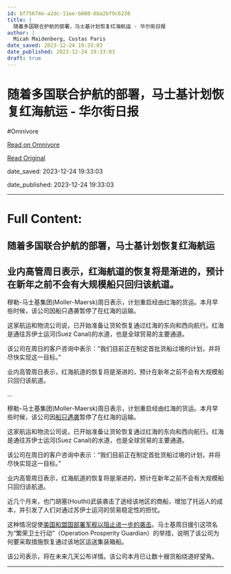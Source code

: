 ```yaml
---
id: bf75674e-a2dc-11ee-b080-6ba2bf9c6230
title: |
  随着多国联合护航的部署，马士基计划恢复红海航运 - 华尔街日报
author: |
  Micah Maidenberg, Costas Paris
date_saved: 2023-12-24 19:33:03
date_published: 2023-12-24 19:33:03
draft: true
---
```


# 随着多国联合护航的部署，马士基计划恢复红海航运 - 华尔街日报
#Omnivore

[Read on Omnivore](https://omnivore.app/me/-18c9f32afb2)

[Read Original](https://cn.wsj.com/amp/articles/%E9%9A%8F%E7%9D%80%E5%A4%9A%E5%9B%BD%E8%81%94%E5%90%88%E6%8A%A4%E8%88%AA%E7%9A%84%E9%83%A8%E7%BD%B2-%E9%9A%8F%E7%9D%80%E9%A9%AC%E5%A3%AB%E5%9F%BA%E8%AE%A1%E5%88%92%E6%81%A2%E5%A4%8D%E7%BA%A2%E6%B5%B7%E8%88%AA%E8%BF%90-0f6a133d)

date_saved: 2023-12-24 19:33:03

date_published: 2023-12-24 19:33:03

--- 

# Full Content: 

##  随着多国联合护航的部署，马士基计划恢复红海航运

## 业内高管周日表示，红海航道的恢复将是渐进的，预计在新年之前不会有大规模船只回归该航道。

穆勒-马士基集团(Moller-Maersk)周日表示，计划重启经由红海的货运。本月早些时候，该公司因船只遇袭暂停了在红海的运输。

这家航运和物流公司说，已开始准备让货轮恢复通过红海的东向和西向航行。红海是通往苏伊士运河(Suez Canal)的水道，也是全球贸易的主要通道。

该公司在周日的客户咨询中表示：“我们目前正在制定首批货船过境的计划，并将尽快实现这一目标。”

业内高管周日表示，红海航道的恢复将是渐进的，预计在新年之前不会有大规模船只回归该航道。

...

穆勒-马士基集团(Moller-Maersk)周日表示，计划重启经由红海的货运。本月早些时候，该公司因[船只遇袭](https://cn.wsj.com/articles/CN-BGH-20231216053225)暂停了在红海的运输。

这家航运和物流公司说，已开始准备让货轮恢复通过红海的东向和西向航行。红海是通往苏伊士运河(Suez Canal)的水道，也是全球贸易的主要通道。

该公司在周日的客户咨询中表示：“我们目前正在制定首批货船过境的计划，并将尽快实现这一目标。”

业内高管周日表示，红海航道的恢复将是渐进的，预计在新年之前不会有大规模船只回归该航道。

近几个月来，也门胡塞(Houthi)武装袭击了途经该地区的商船，增加了托运人的成本，并引发了人们对通过苏伊士运河的贸易稳定性的担忧。

这种情况促使[美国和盟国部署军舰以阻止进一步的袭击](https://cn.wsj.com/articles/CN-BGH-20231220095121)。马士基周日援引这项名为“繁荣卫士行动”（Operation Prosperity Guardian）的举措，说明了该公司为何要采取措施恢复通过该地区运送集装箱船。

该公司表示，将在未来几天公布详情。该公司本月已让数十艘货船绕道好望角。

---

